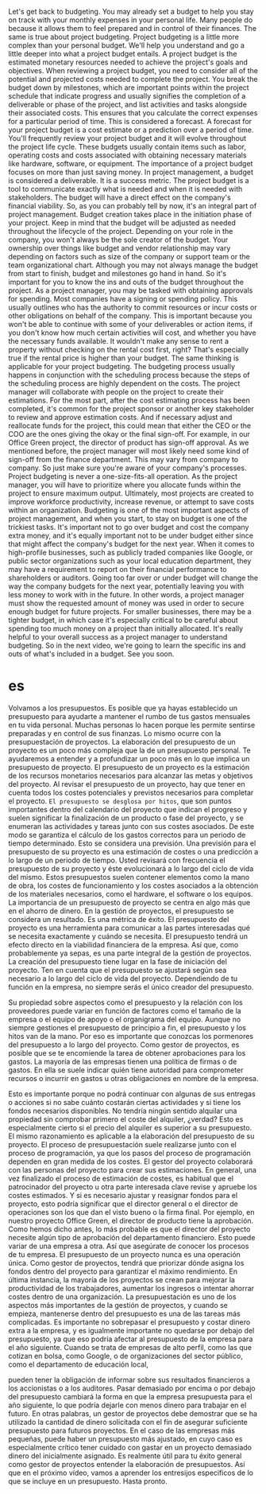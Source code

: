 Let's get back to budgeting. You may already set a budget to help you stay on track with your monthly expenses in your personal life. Many people do because it allows them to feel prepared and in control of their finances. The same is true about project budgeting. Project budgeting is a little more complex than your personal budget. We'll help you understand and go a little deeper into what a project budget entails. A project budget is the estimated monetary resources needed to achieve the project's goals and objectives. When reviewing a project budget, you need to consider all of the potential and projected costs needed to complete the project.
You break the budget down by milestones, which are important points within the project schedule that indicate progress and usually signifies the completion of a deliverable or phase of the project, and list activities and tasks alongside their associated costs.
This ensures that you calculate the correct expenses for a particular period of time. This is considered a forecast. A forecast for your project budget is a cost estimate or a prediction over a period of time. You'll frequently review your project budget and it will evolve throughout the project life cycle. These budgets usually contain items such as labor, operating costs and costs associated with obtaining necessary materials like hardware, software, or equipment. The importance of a project budget focuses on more than just saving money. In project management, a budget is considered a deliverable. It is a success metric. The project budget is a tool to communicate exactly what is needed and when it is needed with stakeholders.
The budget will have a direct effect on the company's financial viability. So, as you can probably tell by now, it's an integral part of project management. Budget creation takes place in the initiation phase of your project. Keep in mind that the budget will be adjusted as needed throughout the lifecycle of the project. Depending on your role in the company, you won't always be the sole creator of the budget.
Your ownership over things like budget and vendor relationship may vary depending on factors such as size of the company or support team or the team organizational chart. Although you may not always manage the budget from start to finish, budget and milestones go hand in hand. So it's important for you to know the ins and outs of the budget throughout the project. As a project manager, you may be tasked with obtaining approvals for spending. Most companies have a signing or spending policy. This usually outlines who has the authority to commit resources or incur costs or other obligations on behalf of the company.
This is important because you won't be able to continue with some of your deliverables or action items, if you don't know how much certain activities will cost, and whether you have the necessary funds available. It wouldn't make any sense to rent a property without checking on the rental cost first, right? That's especially true if the rental price is higher than your budget. The same thinking is applicable for your project budgeting. The budgeting process usually happens in conjunction with the scheduling process because the steps of the scheduling process are highly dependent on the costs. The project manager will collaborate with people on the project to create their estimations. For the most part, after the cost estimating process has been completed, it's common for the project sponsor or another key stakeholder to review and approve estimation costs. And if necessary adjust and reallocate funds for the project, this could mean that either the CEO or the COO are the ones giving the okay or the final sign-off. For example, in our Office Green project, the director of product has sign-off approval. As we mentioned before, the project manager will most likely need some kind of sign-off from the finance department. This may vary from company to company. So just make sure you're aware of your company's processes. Project budgeting is never a one-size-fits-all operation. As the project manager, you will have to prioritize where you allocate funds within the project to ensure maximum output.
Ultimately, most projects are created to improve workforce productivity, increase revenue, or attempt to save costs within an organization. Budgeting is one of the most important aspects of project management, and when you start, to stay on budget is one of the trickiest tasks. It's important not to go over budget and cost the company extra money, and it's equally important not to be under budget either since that might affect the company's budget for the next year. When it comes to high-profile businesses, such as publicly traded companies like Google, or public sector organizations such as your local education department, they may have a requirement to report on their financial performance to shareholders or auditors. Going too far over or under budget will change the way the company budgets for the next year, potentially leaving you with less money to work with in the future. In other words, a project manager must show the requested amount of money was used in order to secure enough budget for future projects. For smaller businesses, there may be a tighter budget, in which case it's especially critical to be careful about spending too much money on a project than initially allocated. It's really helpful to your overall success as a project manager to understand budgeting. So in the next video, we're going to learn the specific ins and outs of what's included in a budget. See you soon.
# es
Volvamos a los presupuestos. 
Es posible que ya hayas establecido un presupuesto para ayudarte a mantener el rumbo de tus gastos mensuales en tu vida personal.
Muchas personas lo hacen porque les permite sentirse preparadas y en control de sus finanzas.
Lo mismo ocurre con la presupuestación de proyectos.
La elaboración del presupuesto de un proyecto es un poco más compleja que la de un presupuesto personal. Te ayudaremos a entender y a profundizar un poco más en lo que implica un presupuesto de proyecto.
El presupuesto de un proyecto es la estimación de los recursos monetarios necesarios para alcanzar las metas y objetivos del proyecto.
Al revisar el presupuesto de un proyecto, hay que tener en cuenta todos los costes potenciales y previstos necesarios para completar el proyecto.
`El presupuesto se desglosa por hitos`, que son puntos importantes dentro del calendario del proyecto que indican el progreso y suelen significar la finalización de un producto o fase del proyecto, y se enumeran las actividades y tareas junto con sus costes asociados.
De este modo se garantiza el cálculo de los gastos correctos para un periodo de tiempo determinado.
Esto se considera una previsión.
Una previsión para el presupuesto de su proyecto es una estimación de costes o una predicción a lo largo de un periodo de tiempo. Usted revisará con frecuencia el presupuesto de su proyecto y éste evolucionará a lo largo del ciclo de vida del mismo.
Estos presupuestos suelen contener elementos como la mano de obra, los costes de funcionamiento y los costes asociados a la obtención de los materiales necesarios, como el hardware, el software o los equipos.
La importancia de un presupuesto de proyecto se centra en algo más que en el ahorro de dinero.
En la gestión de proyectos, el presupuesto se considera un resultado.
Es una métrica de éxito.
El presupuesto del proyecto es una herramienta para comunicar a las partes interesadas qué se necesita exactamente y cuándo se necesita.
El presupuesto tendrá un efecto directo en la viabilidad financiera de la empresa.
Así que, como probablemente ya sepas, es una parte integral de la gestión de proyectos.
La creación del presupuesto tiene lugar en la fase de iniciación del proyecto. Ten en cuenta que el presupuesto se ajustará según sea necesario a lo largo del ciclo de vida del proyecto.
Dependiendo de tu función en la empresa, no siempre serás el único creador del presupuesto.

Su propiedad sobre aspectos como el presupuesto y la relación con los proveedores puede variar en función de factores como el tamaño de la empresa o el equipo de apoyo o el organigrama del equipo.
Aunque no siempre gestiones el presupuesto de principio a fin, el presupuesto y los hitos van de la mano.
Por eso es importante que conozcas los pormenores del presupuesto a lo largo del proyecto. Como gestor de proyectos, es posible que se te encomiende la tarea de obtener aprobaciones para los gastos. La mayoría de las empresas tienen una política de firmas o de gastos.
En ella se suele indicar quién tiene autoridad para comprometer recursos o incurrir en gastos u otras obligaciones en nombre de la empresa.

Esto es importante porque no podrá continuar con algunas de sus entregas o acciones si no sabe cuánto costarán ciertas actividades y si tiene los fondos necesarios disponibles. No tendría ningún sentido alquilar una propiedad sin comprobar primero el coste del alquiler, ¿verdad? Esto es especialmente cierto si el precio del alquiler es superior a su presupuesto. El mismo razonamiento es aplicable a la elaboración del presupuesto de su proyecto. El proceso de presupuestación suele realizarse junto con el proceso de programación, ya que los pasos del proceso de programación dependen en gran medida de los costes. El gestor del proyecto colaborará con las personas del proyecto para crear sus estimaciones. En general, una vez finalizado el proceso de estimación de costes, es habitual que el patrocinador del proyecto u otra parte interesada clave revise y apruebe los costes estimados. Y si es necesario ajustar y reasignar fondos para el proyecto, esto podría significar que el director general o el director de operaciones son los que dan el visto bueno o la firma final. Por ejemplo, en nuestro proyecto Office Green, el director de producto tiene la aprobación. Como hemos dicho antes, lo más probable es que el director del proyecto necesite algún tipo de aprobación del departamento financiero. Esto puede variar de una empresa a otra. Así que asegúrate de conocer los procesos de tu empresa. El presupuesto de un proyecto nunca es una operación única. Como gestor de proyectos, tendrá que priorizar dónde asigna los fondos dentro del proyecto para garantizar el máximo rendimiento.
En última instancia, la mayoría de los proyectos se crean para mejorar la productividad de los trabajadores, aumentar los ingresos o intentar ahorrar costes dentro de una organización. La presupuestación es uno de los aspectos más importantes de la gestión de proyectos, y cuando se empieza, mantenerse dentro del presupuesto es una de las tareas más complicadas. Es importante no sobrepasar el presupuesto y costar dinero extra a la empresa, y es igualmente importante no quedarse por debajo del presupuesto, ya que eso podría afectar al presupuesto de la empresa para el año siguiente. Cuando se trata de empresas de alto perfil, como las que cotizan en bolsa, como Google, o de organizaciones del sector público, como el departamento de educación local, 

pueden tener la obligación de informar sobre sus resultados financieros a los accionistas o a los auditores.
Pasar demasiado por encima o por debajo del presupuesto cambiará la forma en que la empresa presupuesta para el año siguiente, lo que podría dejarle con menos dinero para trabajar en el futuro.
En otras palabras, un gestor de proyectos debe demostrar que se ha utilizado la cantidad de dinero solicitada con el fin de asegurar suficiente presupuesto para futuros proyectos. En el caso de las empresas más pequeñas, puede haber un presupuesto más ajustado, en cuyo caso es especialmente crítico tener cuidado con gastar en un proyecto demasiado dinero del inicialmente asignado. Es realmente útil para tu éxito general como gestor de proyectos entender la elaboración de presupuestos. Así que en el próximo vídeo, vamos a aprender los entresijos específicos de lo que se incluye en un presupuesto. Hasta pronto.